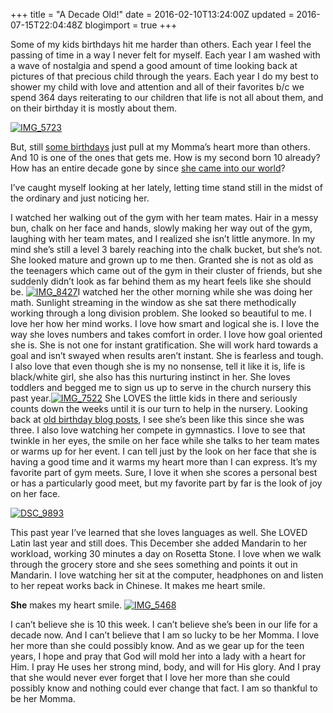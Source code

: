 +++
title = "A Decade Old!"
date = 2016-02-10T13:24:00Z
updated = 2016-07-15T22:04:48Z
blogimport = true 
+++

Some of my kids birthdays hit me harder than others.  Each year I feel the passing of time in a way I never felt for myself.  Each year I am washed with a wave of nostalgia and spend a good amount of time looking back at pictures of that precious child through the years. Each year I do my best to shower my child with love and attention and all of their favorites b/c we spend 364 days reiterating to our children that life is not all about them, and on their birthday it is mostly about them.  

[![IMG_5723](https://lh3.googleusercontent.com/-3ZptO6WZca8/V4mWOHv8DzI/AAAAAAAAA3k/K_FTNAsu2Yw/IMG_57235.jpg?imgmax=800 "IMG_5723")](https://lh3.googleusercontent.com/-PBgJLQl0obU/V4mWN091yZI/AAAAAAAAA3g/VL3UQuXIbGs/s1600-h/IMG_57235.jpg)

But, still [some birthdays](http://lifeatthecircus.com/2012/02/09/now-we-are-six/) just pull at my Momma’s heart more than others.  And 10 is one of the ones that gets me. How is my second born 10 already?  How has an entire decade gone by since [she came into our world](http://lifeatthecircus.com/2010/05/06/flashback-friday-labor-stories-part-2/)?  

I’ve caught myself looking at her lately, letting time stand still in the midst of the ordinary and just noticing her.  

I watched her walking out of the gym with her team mates.  Hair in a messy bun, chalk on her face and hands, slowly making her way out of the gym, laughing with her team mates, and I realized she isn’t little anymore.  In my mind she’s still a level 3 barely reaching into the chalk bucket, but she’s not.  She looked mature and grown up to me then.  Granted she is not as old as the teenagers which came out of the gym in their cluster of friends, but she suddenly didn’t look as far behind them as my heart feels like she should be.   [![IMG_8427](https://lh3.googleusercontent.com/-04Ri2QvlEnQ/V4mWOke_qMI/AAAAAAAAA3s/-peScAHni_M/IMG_8427%25255B1%25255D.jpg?imgmax=800 "IMG_8427")](https://lh3.googleusercontent.com/-MKnTbiKuWDs/V4mWOXmtPgI/AAAAAAAAA3o/vkPdYZbU3NY/s1600-h/IMG_8427%25255B1%25255D.jpg)I watched her the other morning while she was doing her math.  Sunlight streaming in the window as she sat there methodically working through a long division problem.   She looked so beautiful to me.  I love her how her mind works.  I love how smart and logical she is.  I love the way she loves numbers and takes comfort in order.  I love how goal oriented she is.  She is not one for instant gratification.  She will work hard towards a goal and isn’t swayed when results aren’t instant. She is fearless and tough. I also love that even though she is my no nonsense, tell it like it is, life is black/white girl,  she also has this nurturing instinct in her.  She loves toddlers and begged me to sign us up to serve in the church nursery this past year.[![IMG_7522](https://lh3.googleusercontent.com/-CQpxToQLKQs/V4mWPEomNnI/AAAAAAAAA30/ZWHNcBJ03Gc/IMG_7522%25255B1%25255D.jpg?imgmax=800 "IMG_7522")](https://lh3.googleusercontent.com/-_fWPmWzjZso/V4mWOxLmOtI/AAAAAAAAA3w/S9yoIAEmnYU/s1600-h/IMG_7522%25255B1%25255D.jpg)  She LOVES the little kids in there and seriously counts down the weeks until it is our turn to help in the nursery. Looking back at [old birthday blog posts](http://lifeatthecircus.com/2009/02/09/dear-daughter/), I see she’s been like this since she was three.  I also love watching her compete in gymnastics.  I love to see that twinkle in her eyes, the smile on her face while she talks to her team mates or warms up for her event.  I can tell just by the look on her face that she is having a good time and it warms my heart more than I can express.  It’s my favorite part of gym meets.  Sure, I love it when she scores a personal best or has a particularly good meet, but my favorite part by far is the look of joy on her face.  

[![DSC_9893](https://lh3.googleusercontent.com/-GxPdRIoofMk/V4mWPpyBBbI/AAAAAAAAA38/K2v8iu2KhOc/DSC_98931.jpg?imgmax=800 "DSC_9893")](https://lh3.googleusercontent.com/-q8W1bpherbI/V4mWPWOKM7I/AAAAAAAAA34/pItwIkA-YVc/s1600-h/DSC_98931%25255B1%25255D.jpg)

This past year I’ve learned that she loves languages as well.  She LOVED Latin last year and still does.  This December she added Mandarin to her workload, working 30 minutes a day on Rosetta Stone.  I love when we walk through the grocery store and she sees something and points it out in Mandarin.   I love watching her sit at the computer, headphones on and listen to her repeat works back in Chinese.  It makes me heart smile. 

**She** makes my heart smile. [![IMG_5468](https://lh3.googleusercontent.com/-g1-hLFnnrSM/V4mWQJrfcDI/AAAAAAAAA4E/o6FYg1fEv6A/IMG_54681.jpg?imgmax=800 "IMG_5468")](https://lh3.googleusercontent.com/-at-m_UYUY3Q/V4mWP2Y4e_I/AAAAAAAAA4A/QDcGzay2KG8/s1600-h/IMG_54681%25255B1%25255D.jpg)

I can’t believe she is 10 this week. I can’t believe she’s been in our life for a decade now.  And I can’t believe that I am so lucky to be her Momma.  I love her more than she could possibly know.  And as we gear up for the teen years, I hope and pray that God will mold her into a lady with a heart for Him.  I pray He uses her strong mind, body, and will for His glory.  And I pray that she would never ever forget that I love her more than she could possibly know and nothing could ever change that fact.  I am so thankful to be her Momma.  
